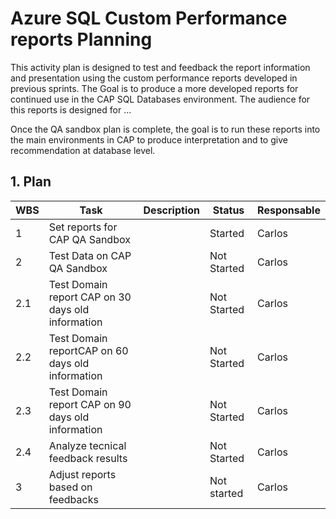 # Azure SQL Custom Performance reports Planning

This activity plan is designed to test and feedback the report information and presentation using the custom performance reports developed in previous sprints.
The Goal is to produce a more developed reports for continued use in the CAP SQL Databases environment. 
The audience for this reports is designed for ...

Once the QA sandbox plan is complete, the goal is to run these reports into the main environments in CAP to produce interpretation and to give recommendation at database level.

## 1. Plan

|WBS|Task|Description|Status|Responsable|
|---|----|-----------|------|-----------|
|1|Set reports for CAP QA Sandbox||Started|Carlos|
|2|Test Data on CAP QA Sandbox||Not Started|Carlos|
|2.1|Test Domain report CAP on 30 days old  information|| Not Started|Carlos|
|2.2|Test Domain reportCAP on 60 days old  information||Not Started|Carlos|
|2.3|Test Domain report CAP on 90 days old  information||Not Started|Carlos|
|2.4|Analyze tecnical feedback results||Not Started|Carlos
|3|Adjust reports based on feedbacks||Not started|Carlos
